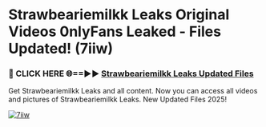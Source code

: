 # Strawbeariemilkk Leaks Original Videos 0nlyFans Leaked - Files Updated! (7iiw)

<h3>🔴 CLICK HERE 🌐==►► <a href="https://tinyurl.com/2m67pmp6" rel="nofollow">Strawbeariemilkk Leaks Updated Files</a></h3>

Get Strawbeariemilkk Leaks and all content. Now you can access all videos and pictures of Strawbeariemilkk Leaks. New Updated Files 2025!

[![7iiw](https://i.imgur.com/H4QAA4z.gif)](https://tinyurl.com/2m67pmp6)